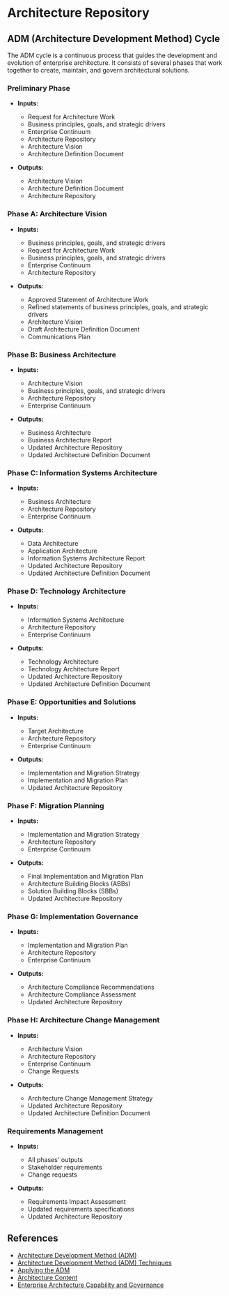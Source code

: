 # Architecture Repository

## ADM (Architecture Development Method) Cycle

The ADM cycle is a continuous process that guides the development and evolution of enterprise architecture. It consists of several phases that work together to create, maintain, and govern architectural solutions.

<!-- TODO Add graph.io diagram -->

### Preliminary Phase

- **Inputs:**

  - Request for Architecture Work
  - Business principles, goals, and strategic drivers
  - Enterprise Continuum
  - Architecture Repository
  - Architecture Vision
  - Architecture Definition Document

- **Outputs:**

  - Architecture Vision
  - Architecture Definition Document
  - Architecture Repository

### Phase A: Architecture Vision

- **Inputs:**

  - Business principles, goals, and strategic drivers
  - Request for Architecture Work
  - Business principles, goals, and strategic drivers
  - Enterprise Continuum
  - Architecture Repository

- **Outputs:**
  - Approved Statement of Architecture Work
  - Refined statements of business principles, goals, and strategic drivers
  - Architecture Vision
  - Draft Architecture Definition Document
  - Communications Plan

### Phase B: Business Architecture

- **Inputs:**

  - Architecture Vision
  - Business principles, goals, and strategic drivers
  - Architecture Repository
  - Enterprise Continuum

- **Outputs:**
  - Business Architecture
  - Business Architecture Report
  - Updated Architecture Repository
  - Updated Architecture Definition Document

### Phase C: Information Systems Architecture

- **Inputs:**

  - Business Architecture
  - Architecture Repository
  - Enterprise Continuum

- **Outputs:**
  - Data Architecture
  - Application Architecture
  - Information Systems Architecture Report
  - Updated Architecture Repository
  - Updated Architecture Definition Document

### Phase D: Technology Architecture

- **Inputs:**

  - Information Systems Architecture
  - Architecture Repository
  - Enterprise Continuum

- **Outputs:**
  - Technology Architecture
  - Technology Architecture Report
  - Updated Architecture Repository
  - Updated Architecture Definition Document

### Phase E: Opportunities and Solutions

- **Inputs:**

  - Target Architecture
  - Architecture Repository
  - Enterprise Continuum

- **Outputs:**
  - Implementation and Migration Strategy
  - Implementation and Migration Plan
  - Updated Architecture Repository

### Phase F: Migration Planning

- **Inputs:**

  - Implementation and Migration Strategy
  - Architecture Repository
  - Enterprise Continuum

- **Outputs:**
  - Final Implementation and Migration Plan
  - Architecture Building Blocks (ABBs)
  - Solution Building Blocks (SBBs)
  - Updated Architecture Repository

### Phase G: Implementation Governance

- **Inputs:**

  - Implementation and Migration Plan
  - Architecture Repository
  - Enterprise Continuum

- **Outputs:**
  - Architecture Compliance Recommendations
  - Architecture Compliance Assessment
  - Updated Architecture Repository

### Phase H: Architecture Change Management

- **Inputs:**

  - Architecture Vision
  - Architecture Repository
  - Enterprise Continuum
  - Change Requests

- **Outputs:**
  - Architecture Change Management Strategy
  - Updated Architecture Repository
  - Updated Architecture Definition Document

### Requirements Management

- **Inputs:**

  - All phases' outputs
  - Stakeholder requirements
  - Change requests

- **Outputs:**
  - Requirements Impact Assessment
  - Updated requirements specifications
  - Updated Architecture Repository

## References

- [Architecture Development Method (ADM)](https://pubs.opengroup.org/togaf-standard/adm/)
- [Architecture Development Method (ADM) Techniques](https://pubs.opengroup.org/togaf-standard/adm-techniques/)
- [Applying the ADM](https://pubs.opengroup.org/togaf-standard/applying-the-adm)
- [Architecture Content](https://pubs.opengroup.org/togaf-standard/architecture-content)
- [Enterprise Architecture Capability and Governance](https://pubs.opengroup.org/togaf-standard/ea-capability-and-governance)
